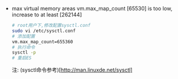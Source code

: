 * max virtual memory areas vm.max_map_count [65530] is too low, increase to at least [262144]
  ```sh
  # root用户下,修改配置sysctl.conf
  sudo vi /etc/sysctl.conf
  # 添加配置
  vm.max_map_count=655360
  # 执行命令
  sysctl -p
  # 重启ES
  ```
  注: (sysctl命令参考)[http://man.linuxde.net/sysctl]
  
  
